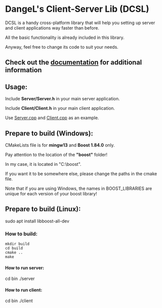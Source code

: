 # DangeL's Client-Server Lib (DCSL)
DCSL is a handy cross-platform library that will help you setting up server and client applications way faster than before.

All the basic functionality is already included in this library.

Anyway, feel free to change its code to suit your needs.
## Check out the [documentation](https://github.com/DangeL187/DCSL/blob/main/doc/DCSL.md) for additional information
## Usage:
Include <b>Server/Server.h</b> in your main server application.

Include <b>Client/Client.h</b> in your main client application.

Use [Server.cpp](https://github.com/DangeL187/DCSL/blob/main/src/Server.cpp) and [Client.cpp](https://github.com/DangeL187/DCSL/blob/main/src/Client.cpp) as an example.
## Prepare to build (Windows):
CMakeLists file is for <b>mingw13</b> and <b>Boost 1.84.0</b> only.

<p>Pay attention to the location of the <b>"boost"</b> folder!</p>
<p>In my case, it is located in "C:\boost".</p>
<p>If you want it to be somewhere else, please change the paths in the cmake file.</p>

Note that if you are using Windows, the names in BOOST_LIBRARIES are
unique for each version of your boost library!
## Prepare to build (Linux):
sudo apt install libboost-all-dev
### How to build:

```
mkdir build
cd build
cmake ..
make
```

#### How to run server:
cd bin
./server
#### How to run client:
cd bin
./client
